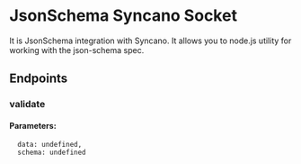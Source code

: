# JsonSchema Syncano Socket

It is JsonSchema integration with Syncano. It allows you to node.js utility for working with the json-schema spec.

## Endpoints

### validate

#### Parameters:

      data: undefined,
      schema: undefined

